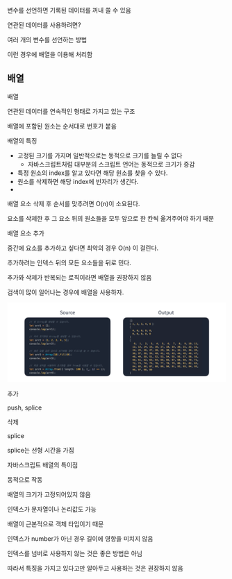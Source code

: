 변수를 선언하면 기록된 데이터를 꺼내 쓸 수 있음

연관된 데이터를 사용하려면?

여러 개의 변수를 선언하는 방법

이런 경우에 배열을 이용해 처리함



## 배열

배열

연관된 데이터를 연속적인 형태로 가지고 있는 구조

배열에 포함된 원소는 순서대로 번호가 붙음

배열의 특징

- 고정된 크기를 가지며 일반적으로는 동적으로 크기를 늘릴 수 없다
  - 자바스크립트처럼 대부분의 스크립트 언어는 동적으로 크기가 증감
- 특정 원소의 index를 알고 있다면 해당 원소를 찾을 수 있다.
- 원소를 삭제하면 해당 index에 빈자리가 생긴다.
- 

배열 요소 삭제 후 순서를 맞추려면 O(n)이 소요된다.

요소를 삭제한 후 그 요소 뒤의 원소들을 모두 앞으로 한 칸씩 옮겨주어야 하기 때문



배열 요소 추가

중간에 요소를 추가하고 싶다면 최악의 경우 O(n) 이 걸린다.

추가하려는 인덱스 뒤의 모든 요소들을 뒤로 민다.



추가와 삭제가 반복되는 로직이라면 배열을 권장하지 않음

검색이 많이 일어나는 경우에 배열을 사용하자.

![image-20220705124712826](md-images/image-20220705124712826.png)

추가

push, splice

삭제

splice

splice는 선형 시간을 가짐



자바스크립트 배열의 특이점

동적으로 작동

배열의 크기가 고정되어있지 않음

인덱스가 문자열이나 논리값도 가능

배열이 근본적으로 객체 타입이기 때문

인덱스가 number가 아닌 경우 길이에 영향을 미치지 않음

인덱스를 넘버로 사용하지 않는 것은 좋은 방법은 아님

따라서 특징을 가지고 있다고만 알아두고 사용하는 것은 권장하지 않음